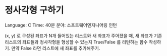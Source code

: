 # 정사각형 구하기


Language: C
Time: 40분
분야: 소프트웨어엔지니어링 인턴

(x, y) 로 구성된 좌표가 N개 들어있는 리스트와 새 좌표가 주어졌을 때, 새 좌표가 기존 리스트의 좌표들과 정사각형을 형성할 수 있는지 True/False 를 리턴하는 함수 작성하기. 만약 False 라면 리스트에 새 좌표를 추가해주기.